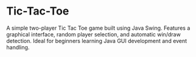 # Tic-Tac-Toe
A simple two-player Tic Tac Toe game built using Java Swing. Features a graphical interface, random player selection, and automatic win/draw detection. Ideal for beginners learning Java GUI development and event handling.
